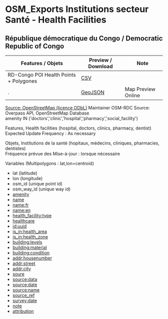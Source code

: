 # OSM_Exports Institutions secteur Santé - Health Facilities
## République démocratique du Congo / Democratic Republic of Congo

Features / Objets | Preview / Download | Note
-------- | ------ | ------------------
RD-Congo POI Health Points + Polygones | [CSV](data/osm_rd_congo_poi_health.csv) |  
. | [GeoJSON](data/osm_rd_congo_poi_health.geojson) | Map Preview Online
[Source: OpenStreetMap (licence ODbL)](https://www.openstreetmap.org/copyright)
Maintainer OSM-RDC
Source: Overpass API, OpenStreetMap Database<br/>amenity IN ('doctors','clinic','hospital','pharmacy','social_facility')


Features, Health facilities (hospital, doctors, clinics, pharmacy, dentist) 
<br/>Expected Update Frequency :	As necessary

Objets, Institutions de la santé (hopitaux, médecins, cliniques, pharmacies, dentistes)
<br/>Fréquence prévue des Mise-à-jour : lorsque nécessaire

<script src="https://embed.github.com/view/geojson/opendatalabrdc/OSM_Exports/tests/data/osm_rd_congo_poi_health.geojson"></script>

Variables (Multipolygons : lat,lon=centroid)

* lat (latitude)
* lon (longitude)
* osm_id (unique point id)
* osm_way_id  (unique way id)
* [amenity](http://wiki.openstreetmap.org/wiki/amenity)
* [name](http://wiki.openstreetmap.org/wiki/name)
* [name:fr](http://wiki.openstreetmap.org/wiki/name:fr)
* [name:en](http://wiki.openstreetmap.org/wiki/name:en)
* [health_facility:type](http://wiki.openstreetmap.org/wiki/health_facility:type)
* [healthcare](http://wiki.openstreetmap.org/wiki/healthcare)
* [id:uuid](http://wiki.openstreetmap.org/wiki/id:uuid)
* [is_in:health_area](http://wiki.openstreetmap.org/wiki/is_in:health_area)
* [is_in:health_zone](http://wiki.openstreetmap.org/wiki/is_in:health_zone)
* [building:levels](http://wiki.openstreetmap.org/wiki/building:levels)
* [building:material](http://wiki.openstreetmap.org/wiki/building:material)
* [building:condition](http://wiki.openstreetmap.org/wiki/building:condition)
* [addr:housenumber](http://wiki.openstreetmap.org/wiki/addr:housenumber)
* [addr:street](http://wiki.openstreetmap.org/wiki/addr:street)
* [addr:city](http://wiki.openstreetmap.org/wiki/addr:city)
* [soure](http://wiki.openstreetmap.org/wiki/source)
* [source:data](http://wiki.openstreetmap.org/wiki/source:data)
* [source:date](http://wiki.openstreetmap.org/wiki/source:date)
* [source:name](http://wiki.openstreetmap.org/wiki/source:name)
* [source_ref](http://wiki.openstreetmap.org/wiki/source_ref)
* [survey:date](http://wiki.openstreetmap.org/wiki/survey:date)
* [note](http://wiki.openstreetmap.org/wiki/note)
* [attribution](http://wiki.openstreetmap.org/wiki/attribution)
